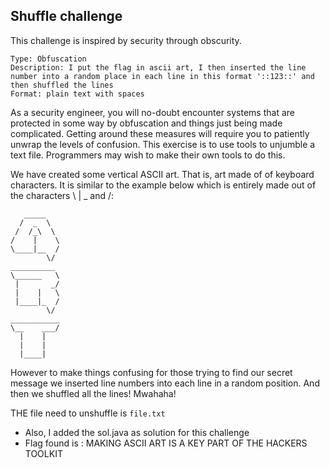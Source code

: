 ## Shuffle challenge
This challenge is inspired by security through obscurity.

```
Type: Obfuscation
Description: I put the flag in ascii art, I then inserted the line number into a random place in each line in this format '::123::' and then shuffled the lines
Format: plain text with spaces
```

As a security engineer, you will no-doubt encounter systems that are protected in some way by obfuscation and things just being made complicated.  Getting around these measures will require you to patiently unwrap the levels of confusion.  This exercise is to use tools to unjumble a text file.  Programmers may wish to make their own tools to do this.

We have created some vertical ASCII art.  That is, art made of of keyboard characters.  It is similar to the example below which is entirely made out of the characters \ | _ and /:
```
   _____   
  /  _  \  
 /  /_\  \ 
/    |    \
\____|__  /
        \/ 
__________ 
\______   \
 |       _/
 |    |   \
 |____|_  /
        \/ 
___________
\__    ___/
  |    |   
  |    |   
  |____|   
```
However to make things confusing for those trying to find our secret message we inserted line numbers into each line in a random position.  And then we shuffled all the lines! Mwahaha!

THE file need to unshuffle is ```file.txt```
* Also, I added the sol.java as solution for this challenge
* Flag found is : MAKING ASCII ART IS A KEY PART OF THE HACKERS TOOLKIT